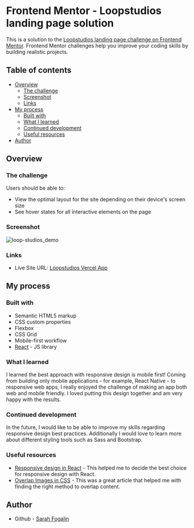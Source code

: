 # Frontend Mentor - Loopstudios landing page solution

This is a solution to the [Loopstudios landing page challenge on Frontend Mentor](https://www.frontendmentor.io/challenges/loopstudios-landing-page-N88J5Onjw). Frontend Mentor challenges help you improve your coding skills by building realistic projects. 

## Table of contents

- [Overview](#overview)
  - [The challenge](#the-challenge)
  - [Screenshot](#screenshot)
  - [Links](#links)
- [My process](#my-process)
  - [Built with](#built-with)
  - [What I learned](#what-i-learned)
  - [Continued development](#continued-development)
  - [Useful resources](#useful-resources)
- [Author](#author)

## Overview

### The challenge

Users should be able to:

- View the optimal layout for the site depending on their device's screen size
- See hover states for all interactive elements on the page

### Screenshot

![loop-studios_demo](https://user-images.githubusercontent.com/38594508/131225680-4c79495c-838c-477e-8991-c7de05a389f0.png)


### Links

- Live Site URL: [Loopstudios Vercel App](https://loopstudios-react.vercel.app/)

## My process

### Built with

- Semantic HTML5 markup
- CSS custom properties
- Flexbox
- CSS Grid
- Mobile-first workflow
- [React](https://reactjs.org/) - JS library

### What I learned

I learned the best approach with responsive design is mobile first! Coming from building only mobile applications - for example, React Native - to responsive web apps, I really enjoyed the challenge of making an app both web and mobile friendly. I loved putting this design together and
am very happy with the results. 

### Continued development

In the future, I would like to be able to improve my skills regarding responsive design best practices. Additionally I would love to learn more about different styling tools such as Sass and Bootstrap.

### Useful resources

- [Responsive design in React](https://itnext.io/3-ways-to-implement-responsive-design-in-your-react-app-bcb6ee7eb424) - This helped me to decide the best choice for responsive design with React.
- [Overlap Images in CSS](https://bricampgomez.com/blog/how-to-overlap-images-in-css/) - This was a great article that helped me with finding the right method to overlap content.

## Author

- Github - [Sarah Fogalin](https://github.com/sarahfogalin)
